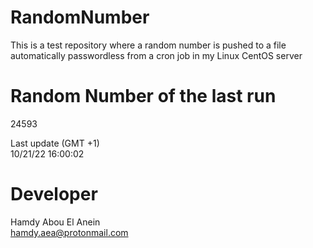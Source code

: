 # RandomNumber    
This is a test repository where a random number is pushed to a file automatically passwordless from a cron job in my Linux CentOS server    
# Random Number of the last run   
24593
      
Last update (GMT +1)    
10/21/22 16:00:02
# Developer    
Hamdy Abou El Anein   
hamdy.aea@protonmail.com

